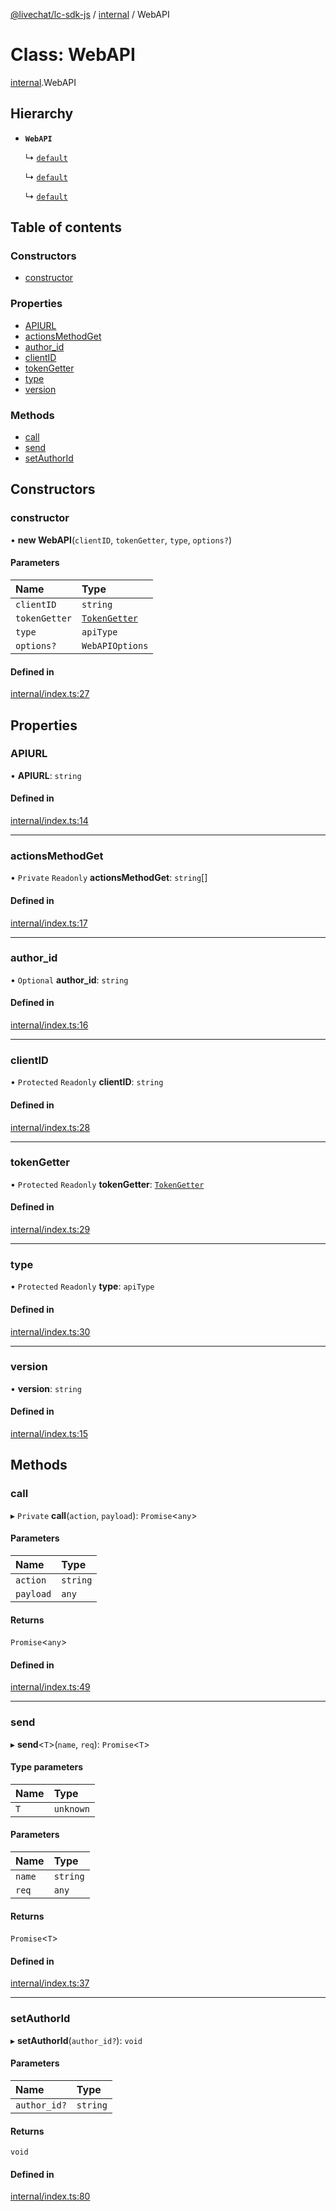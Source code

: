 [@livechat/lc-sdk-js](../README.md) / [internal](../modules/internal.md) / WebAPI

# Class: WebAPI

[internal](../modules/internal.md).WebAPI

## Hierarchy

- **`WebAPI`**

  ↳ [`default`](agent_web.default.md)

  ↳ [`default`](configuration.default.md)

  ↳ [`default`](customer_web.default.md)

## Table of contents

### Constructors

- [constructor](internal.WebAPI.md#constructor)

### Properties

- [APIURL](internal.WebAPI.md#apiurl)
- [actionsMethodGet](internal.WebAPI.md#actionsmethodget)
- [author\_id](internal.WebAPI.md#author_id)
- [clientID](internal.WebAPI.md#clientid)
- [tokenGetter](internal.WebAPI.md#tokengetter)
- [type](internal.WebAPI.md#type)
- [version](internal.WebAPI.md#version)

### Methods

- [call](internal.WebAPI.md#call)
- [send](internal.WebAPI.md#send)
- [setAuthorId](internal.WebAPI.md#setauthorid)

## Constructors

### constructor

• **new WebAPI**(`clientID`, `tokenGetter`, `type`, `options?`)

#### Parameters

| Name | Type |
| :------ | :------ |
| `clientID` | `string` |
| `tokenGetter` | [`TokenGetter`](../modules/authorization.md#tokengetter) |
| `type` | `apiType` |
| `options?` | `WebAPIOptions` |

#### Defined in

[internal/index.ts:27](https://github.com/livechat/lc-sdk-js/blob/8462be9/src/internal/index.ts#L27)

## Properties

### APIURL

• **APIURL**: `string`

#### Defined in

[internal/index.ts:14](https://github.com/livechat/lc-sdk-js/blob/8462be9/src/internal/index.ts#L14)

___

### actionsMethodGet

• `Private` `Readonly` **actionsMethodGet**: `string`[]

#### Defined in

[internal/index.ts:17](https://github.com/livechat/lc-sdk-js/blob/8462be9/src/internal/index.ts#L17)

___

### author\_id

• `Optional` **author\_id**: `string`

#### Defined in

[internal/index.ts:16](https://github.com/livechat/lc-sdk-js/blob/8462be9/src/internal/index.ts#L16)

___

### clientID

• `Protected` `Readonly` **clientID**: `string`

#### Defined in

[internal/index.ts:28](https://github.com/livechat/lc-sdk-js/blob/8462be9/src/internal/index.ts#L28)

___

### tokenGetter

• `Protected` `Readonly` **tokenGetter**: [`TokenGetter`](../modules/authorization.md#tokengetter)

#### Defined in

[internal/index.ts:29](https://github.com/livechat/lc-sdk-js/blob/8462be9/src/internal/index.ts#L29)

___

### type

• `Protected` `Readonly` **type**: `apiType`

#### Defined in

[internal/index.ts:30](https://github.com/livechat/lc-sdk-js/blob/8462be9/src/internal/index.ts#L30)

___

### version

• **version**: `string`

#### Defined in

[internal/index.ts:15](https://github.com/livechat/lc-sdk-js/blob/8462be9/src/internal/index.ts#L15)

## Methods

### call

▸ `Private` **call**(`action`, `payload`): `Promise`<`any`\>

#### Parameters

| Name | Type |
| :------ | :------ |
| `action` | `string` |
| `payload` | `any` |

#### Returns

`Promise`<`any`\>

#### Defined in

[internal/index.ts:49](https://github.com/livechat/lc-sdk-js/blob/8462be9/src/internal/index.ts#L49)

___

### send

▸ **send**<`T`\>(`name`, `req`): `Promise`<`T`\>

#### Type parameters

| Name | Type |
| :------ | :------ |
| `T` | `unknown` |

#### Parameters

| Name | Type |
| :------ | :------ |
| `name` | `string` |
| `req` | `any` |

#### Returns

`Promise`<`T`\>

#### Defined in

[internal/index.ts:37](https://github.com/livechat/lc-sdk-js/blob/8462be9/src/internal/index.ts#L37)

___

### setAuthorId

▸ **setAuthorId**(`author_id?`): `void`

#### Parameters

| Name | Type |
| :------ | :------ |
| `author_id?` | `string` |

#### Returns

`void`

#### Defined in

[internal/index.ts:80](https://github.com/livechat/lc-sdk-js/blob/8462be9/src/internal/index.ts#L80)
